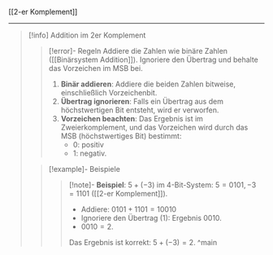 [[2-er Komplement]]

---

> [!info] Addition im 2er Komplement
>> [!error]- Regeln
>> Addiere die Zahlen wie binäre Zahlen ([[Binärsystem Addition]]). Ignoriere den Übertrag und behalte das Vorzeichen im MSB bei.
>> 1. **Binär addieren**: Addiere die beiden Zahlen bitweise, einschließlich Vorzeichenbit.
>> 2. **Übertrag ignorieren**: Falls ein Übertrag aus dem höchstwertigen Bit entsteht, wird er verworfen.
>> 3. **Vorzeichen beachten**: Das Ergebnis ist im Zweierkomplement, und das Vorzeichen wird durch das MSB (höchstwertiges Bit) bestimmt:
>>     - 0: positiv
>>     - 1: negativ.
>
>> [!example]- Beispiele
>>> [!note]- **Beispiel**: $5 + (-3)$ im 4-Bit-System:
>>> $5 = 0101, -3 = 1101$ ([[2-er Komplement]]).
>>> - Addiere: $0101 + 1101 = 10010$
>>> - Ignoriere den Übertrag (1): Ergebnis $0010$.
>>> - $0010 = 2$.
>>> 
>>> Das Ergebnis ist korrekt: $5 + (-3) = 2$.
^main
